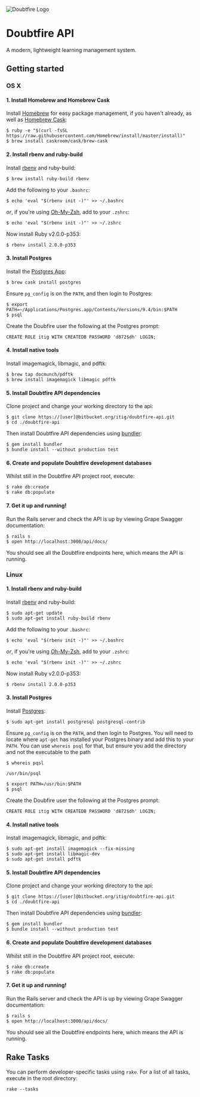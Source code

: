![Doubtfire Logo](http://puu.sh/lyClF/fde5bfbbe7.png)

# Doubtfire API
            
A modern, lightweight learning management system.

## Getting started

### OS X

#### 1. Install Homebrew and Homebrew Cask

Install [Homebrew](http://brew.sh) for easy package management, if you haven't already, as well as [Homebrew Cask](http://caskroom.io):

```
$ ruby -e "$(curl -fsSL https://raw.githubusercontent.com/Homebrew/install/master/install)"
$ brew install caskroom/cask/brew-cask
```

#### 2. Install rbenv and ruby-build

Install [rbenv](https://github.com/sstephenson/rbenv) and ruby-build:

```
$ brew install ruby-build rbenv
```

Add the following to your `.bashrc`:

```
$ echo 'eval "$(rbenv init -)"' >> ~/.bashrc
```

_or_, if you're using [Oh-My-Zsh](http://ohmyz.sh), add to your `.zshrc`:

```
$ echo 'eval "$(rbenv init -)"' >> ~/.zshrc
```

Now install Ruby v2.0.0-p353:

```
$ rbenv install 2.0.0-p353
```

#### 3. Install Postgres

Install the [Postgres App](http://postgresapp.com):

```
$ brew cask install postgres
```

Ensure `pg_config` is on the `PATH`, and then login to Postgres:

```
$ export PATH=~/Applications/Postgres.app/Contents/Versions/9.4/bin:$PATH
$ psql
``` 

Create the Doubfire user the following at the Postgres prompt:

```
CREATE ROLE itig WITH CREATEDB PASSWORD 'd872$dh' LOGIN;
```

#### 4. Install native tools

Install imagemagick, libmagic, and pdftk:

```
$ brew tap docmunch/pdftk
$ brew install imagemagick libmagic pdftk
```

#### 5. Install Doubtfire API dependencies

Clone project and change your working directory to the api:

```
$ git clone https://[user]@bitbucket.org/itig/doubtfire-api.git
$ cd ./doubtfire-api
```

Then install Doubtfire API dependencies using [bundler](http://bundler.io):

```
$ gem install bundler
$ bundle install --without production test
```

#### 6. Create and populate Doubtfire development databases

Whilst still in the Doubtfire API project root, execute:

```
$ rake db:create
$ rake db:populate
```

#### 7. Get it up and running!

Run the Rails server and check the API is up by viewing Grape Swagger documentation:

```
$ rails s
$ open http://localhost:3000/api/docs/
```

You should see all the Doubtfire endpoints here, which means the API is running.

### Linux

#### 1. Install rbenv and ruby-build

Install [rbenv](https://github.com/sstephenson/rbenv) and ruby-build:

```
$ sudo apt-get update
$ sudo apt-get install ruby-build rbenv
```

Add the following to your `.bashrc`:

```
$ echo 'eval "$(rbenv init -)"' >> ~/.bashrc
```

_or_, if you're using [Oh-My-Zsh](http://ohmyz.sh), add to your `.zshrc`:

```
$ echo 'eval "$(rbenv init -)"' >> ~/.zshrc
```

Now install Ruby v2.0.0-p353:

```
$ rbenv install 2.0.0-p353
```

#### 3. Install Postgres

Install [Postgres](http://www.postgresql.org/download/linux/):

```
$ sudo apt-get install postgresql postgresql-contrib
```

Ensure `pg_config` is on the `PATH`, and then login to Postgres. You will need to locate where `apt-get` has installed your  Postgres binary and add this to your `PATH`. You can use `whereis psql` for that, but ensure you add the directory and not the executable to the path

```
$ whereis pqsl

/usr/bin/psql

$ export PATH=/usr/bin:$PATH
$ psql
```

Create the Doubfire user the following at the Postgres prompt:

```
CREATE ROLE itig WITH CREATEDB PASSWORD 'd872$dh' LOGIN;
```

#### 4. Install native tools

Install imagemagick, libmagic, and pdftk:

```
$ sudo apt-get install imagemagick --fix-missing
$ sudo apt-get install libmagic-dev
$ sudo apt-get install pdftk
```

#### 5. Install Doubtfire API dependencies

Clone project and change your working directory to the api:

```
$ git clone https://[user]@bitbucket.org/itig/doubtfire-api.git
$ cd ./doubtfire-api
```

Then install Doubtfire API dependencies using [bundler](http://bundler.io):

```
$ gem install bundler
$ bundle install --without production test
```

#### 6. Create and populate Doubtfire development databases

Whilst still in the Doubtfire API project root, execute:

```
$ rake db:create
$ rake db:populate
```

#### 7. Get it up and running!

Run the Rails server and check the API is up by viewing Grape Swagger documentation:

```
$ rails s
$ open http://localhost:3000/api/docs/
```

You should see all the Doubtfire endpoints here, which means the API is running.

## Rake Tasks

You can perform developer-specific tasks using `rake`. For a list of all tasks, execute in the root directory:

```
rake --tasks
```
